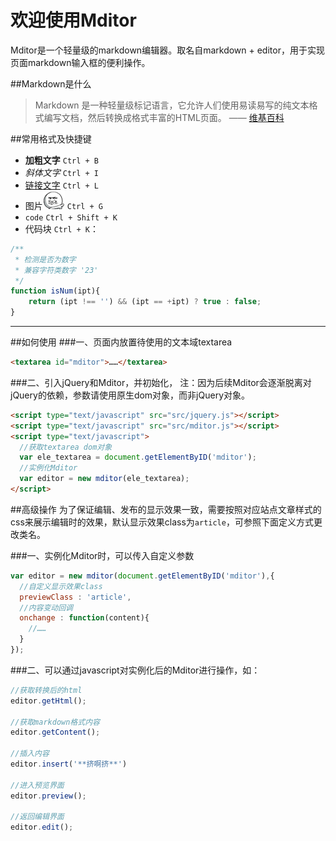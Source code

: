 欢迎使用Mditor
======
Mditor是一个轻量级的markdown编辑器。取名自markdown + editor，用于实现页面markdown输入框的便利操作。

##Markdown是什么
> Markdown 是一种轻量级标记语言，它允许人们使用易读易写的纯文本格式编写文档，然后转换成格式丰富的HTML页面。    —— [维基百科](https://zh.wikipedia.org/wiki/Markdown)


##常用格式及快捷键
- **加粗文字** `Ctrl + B`
- *斜体文字* `Ctrl + I`
- [链接文字](http://bh-lay.com/) `Ctrl + L`
- 图片![暴漫](src/baoman.jpg) `Ctrl + G`
- `code` `Ctrl + Shift + K`
- 代码块 `Ctrl + K`：
``` javascript
/**
 * 检测是否为数字
 * 兼容字符类数字 '23'
 */
function isNum(ipt){
	return (ipt !== '') && (ipt == +ipt) ? true : false;
}
```

---------


##如何使用
###一、页面内放置待使用的文本域textarea
```html
<textarea id="mditor">……</textarea>
```
###二、引入jQuery和Mditor，并初始化，
 注：因为后续Mditor会逐渐脱离对jQuery的依赖，参数请使用原生dom对象，而非jQuery对象。

```html
<script type="text/javascript" src="src/jquery.js"></script>
<script type="text/javascript" src="src/mditor.js"></script>
<script type="text/javascript">
  //获取textarea dom对象
  var ele_textarea = document.getElementByID('mditor');
  //实例化Mditor
  var editor = new mditor(ele_textarea);
</script>
```
##高级操作
为了保证编辑、发布的显示效果一致，需要按照对应站点文章样式的css来展示编辑时的效果，默认显示效果class为`article`，可参照下面定义方式更改类名。

###一、实例化Mditor时，可以传入自定义参数
```javascript
var editor = new mditor(document.getElementByID('mditor'),{
  //自定义显示效果class
  previewClass : 'article',
  //内容变动回调
  onchange : function(content){
    //……
  }
});
```

###二、可以通过javascript对实例化后的Mditor进行操作，如：
```javascript
//获取转换后的html
editor.getHtml();

//获取markdown格式内容
editor.getContent();

//插入内容
editor.insert('**挤啊挤**')

//进入预览界面
editor.preview();

//返回编辑界面
editor.edit();
```
